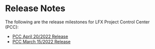 # Release Notes

The following are the release milestones for LFX Project Control Center (PCC):

* [PCC April 20/2022 Release](pcc-april-20-2022-release.md)
* [PCC March 15/2022 Release](pcc-march-15-2022-release.md)
